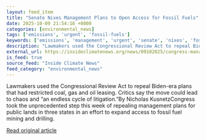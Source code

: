 ```yaml
---
layout: feed_item
title: "Senate Nixes Management Plans to Open Access for Fossil Fuels"
date: 2025-10-09 21:54:16 +0000
categories: [environmental_news]
tags: ['emissions', 'urgent', 'fossil-fuels']
keywords: ['emissions', 'management', 'urgent', 'senate', 'nixes', 'fossil-fuels']
description: "Lawmakers used the Congressional Review Act to repeal Biden-era plans that had restricted coal, gas and oil leasing"
external_url: https://insideclimatenews.org/news/09102025/congress-management-plans/
is_feed: true
source_feed: "Inside Climate News"
feed_category: "environmental_news"
---
```


Lawmakers used the Congressional Review Act to repeal Biden-era plans that had restricted coal, gas and oil leasing. Critics say the move could lead to chaos and “an endless cycle of litigation.”By Nicholas KusnetzCongress took the unprecedented step this week of repealing management plans for public lands in three states in an effort to expand access to fossil fuel mining and drilling.

[Read original article](https://insideclimatenews.org/news/09102025/congress-management-plans/)
